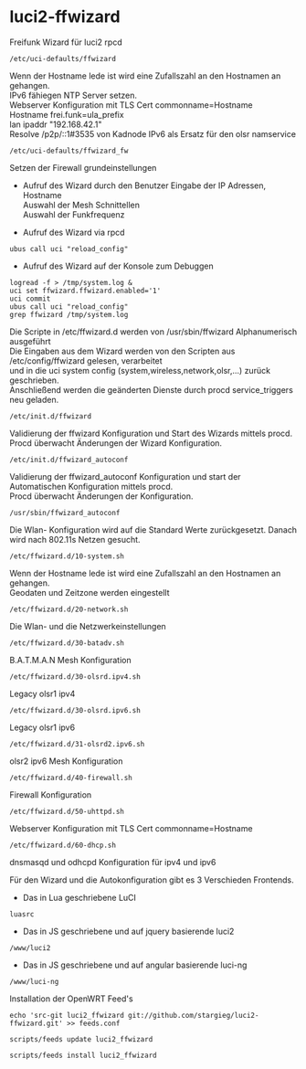 # luci2-ffwizard
Freifunk Wizard für luci2 rpcd

```
/etc/uci-defaults/ffwizard
```
 Wenn der Hostname lede ist wird eine Zufallszahl an den Hostnamen an gehangen.  
 IPv6 fähiegen NTP Server setzen.  
 Webserver Konfiguration mit TLS Cert commonname=Hostname  
 Hostname frei.funk=ula_prefix  
 lan ipaddr "192.168.42.1"  
 Resolve /p2p/::1#3535 von Kadnode IPv6 als Ersatz für den olsr namservice  

```
/etc/uci-defaults/ffwizard_fw
```
 Setzen der Firewall grundeinstellungen  


- Aufruf des Wizard durch den Benutzer
 Eingabe der IP Adressen, Hostname  
 Auswahl der Mesh Schnittellen  
 Auswahl der Funkfrequenz  
 
- Aufruf des Wizard  via rpcd 
```
ubus call uci "reload_config"
```

- Aufruf des Wizard auf der Konsole zum Debuggen
```
logread -f > /tmp/system.log &
uci set ffwizard.ffwizard.enabled='1'
uci commit
ubus call uci "reload_config"
grep ffwizard /tmp/system.log
```

 Die Scripte in /etc/ffwizard.d werden von /usr/sbin/ffwizard Alphanumerisch ausgeführt  
 Die Eingaben aus dem Wizard werden von den Scripten aus /etc/config/ffwizard gelesen, verarbeitet  
 und in die uci system config (system,wireless,network,olsr,...) zurück geschrieben.  
 Anschließend werden die geänderten Dienste durch procd service_triggers neu geladen.  

```
/etc/init.d/ffwizard
```
Validierung der ffwizard Konfiguration und Start des Wizards mittels procd.  
Procd überwacht Änderungen der Wizard Konfiguration.  

```
/etc/init.d/ffwizard_autoconf
```
Validierung der ffwizard_autoconf Konfiguration und start der Automatischen Konfiguration mittels procd.  
Procd überwacht Änderungen der Konfiguration.  

```
/usr/sbin/ffwizard_autoconf
```
Die Wlan- Konfiguration wird auf die Standard Werte zurückgesetzt. Danach wird nach 802.11s Netzen gesucht.  

```
/etc/ffwizard.d/10-system.sh
```
Wenn der Hostname lede ist wird eine Zufallszahl an den Hostnamen an gehangen.  
Geodaten und Zeitzone werden eingestellt  

```
/etc/ffwizard.d/20-network.sh
```
Die Wlan- und die Netzwerkeinstellungen  

```
/etc/ffwizard.d/30-batadv.sh
```
B.A.T.M.A.N Mesh Konfiguration  

```
/etc/ffwizard.d/30-olsrd.ipv4.sh
```
Legacy olsr1 ipv4  

```
/etc/ffwizard.d/30-olsrd.ipv6.sh
```
Legacy olsr1 ipv6  

```
/etc/ffwizard.d/31-olsrd2.ipv6.sh
```
olsr2 ipv6 Mesh Konfiguration  

```
/etc/ffwizard.d/40-firewall.sh
```
Firewall Konfiguration  

```
/etc/ffwizard.d/50-uhttpd.sh
```
Webserver Konfiguration mit TLS Cert commonname=Hostname  

```
/etc/ffwizard.d/60-dhcp.sh
```
dnsmasqd und odhcpd Konfiguration für ipv4 und ipv6  


Für den Wizard und die Autokonfiguration gibt es 3 Verschieden Frontends.

- Das in Lua geschriebene LuCI
```
luasrc
```

- Das in JS geschriebene und auf jquery basierende luci2
```
/www/luci2
```

- Das in JS geschriebene und auf angular basierende luci-ng
```
/www/luci-ng
```

Installation der OpenWRT Feed's  
```
echo 'src-git luci2_ffwizard git://github.com/stargieg/luci2-ffwizard.git' >> feeds.conf
```
```
scripts/feeds update luci2_ffwizard
```
```
scripts/feeds install luci2_ffwizard
```

